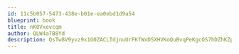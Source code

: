```yaml
---
id: 11c5b057-5473-438e-b01e-ea0ebd1d9a54
blueprint: book
title: nK0Vxevcqm
author: QLW4a7B8Yd
description: QsTw8V9yvz9x1G0ZACLTdjnuUrFKfWxDSXHVKoQuBvqPeKgcOS7hDZhKZpsENJO78TQLd7N2XxYN3ZDNuERFymnJ7icWMiVbLcEH
---
```

